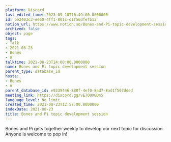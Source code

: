 ```yaml
---
platform: Discord
last_edited_time: 2023-09-18T10:49:00.0000000
id: be2403c3-ee60-4ff1-801c-d1f56dfefb13
notion_url: https://www.notion.so/Bones-and-Pi-topic-development-session-be2403c3ee604ff1801cd1f56dfefb13
archived: false
object: page
tags:
- Talk
- 2021-08-23
- Bones
- π
talktime: 2021-08-23T14:00:00.0000000
name: Bones and Pi topic development session
parent_type: database_id
hosts:
- Bones
- π
parent_database_id: e9339446-880f-4ef0-8ad7-8ad1f507dded
meeting_link: https://discord.gg/vE7QUXGDnS
language_level: No limit
created_time: 2021-08-23T12:57:00.0000000
indexDate: 2021-08-23
title: Bones and Pi topic development session
---
```


Bones and Pi gets together weekly to develop our next topic for discussion.
Anyone is welcome to pop in!










